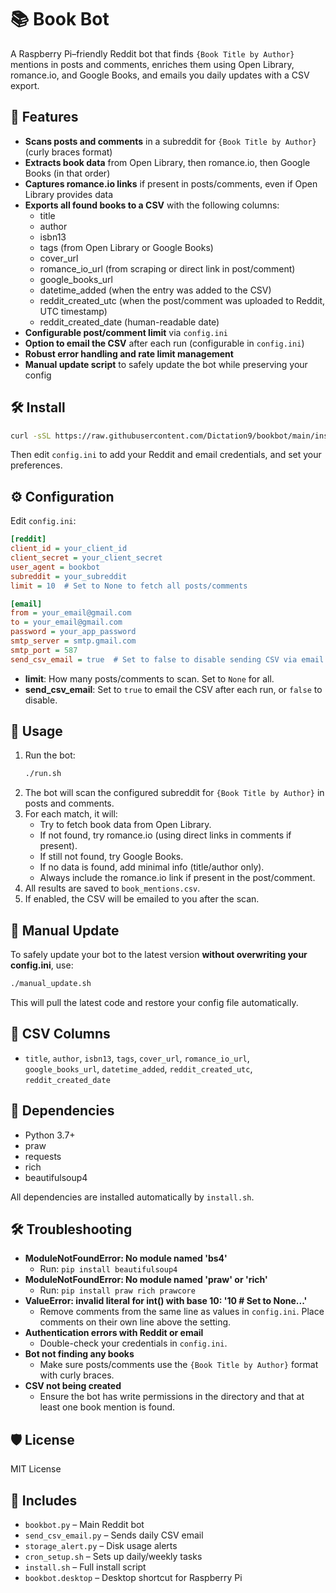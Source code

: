 # 📚 Book Bot

A Raspberry Pi–friendly Reddit bot that finds `{Book Title by Author}` mentions in posts and comments, enriches them using Open Library, romance.io, and Google Books, and emails you daily updates with a CSV export.

## 🚀 Features

- **Scans posts and comments** in a subreddit for `{Book Title by Author}` (curly braces format)
- **Extracts book data** from Open Library, then romance.io, then Google Books (in that order)
- **Captures romance.io links** if present in posts/comments, even if Open Library provides data
- **Exports all found books to a CSV** with the following columns:
  - title
  - author
  - isbn13
  - tags (from Open Library or Google Books)
  - cover_url
  - romance_io_url (from scraping or direct link in post/comment)
  - google_books_url
  - datetime_added (when the entry was added to the CSV)
  - reddit_created_utc (when the post/comment was uploaded to Reddit, UTC timestamp)
  - reddit_created_date (human-readable date)
- **Configurable post/comment limit** via `config.ini`
- **Option to email the CSV** after each run (configurable in `config.ini`)
- **Robust error handling and rate limit management**
- **Manual update script** to safely update the bot while preserving your config

## 🛠️ Install

```bash
curl -sSL https://raw.githubusercontent.com/Dictation9/bookbot/main/install.sh | bash
```

Then edit `config.ini` to add your Reddit and email credentials, and set your preferences.

## ⚙️ Configuration

Edit `config.ini`:

```ini
[reddit]
client_id = your_client_id
client_secret = your_client_secret
user_agent = bookbot
subreddit = your_subreddit
limit = 10  # Set to None to fetch all posts/comments

[email]
from = your_email@gmail.com
to = your_email@gmail.com
password = your_app_password
smtp_server = smtp.gmail.com
smtp_port = 587
send_csv_email = true  # Set to false to disable sending CSV via email
```

- **limit**: How many posts/comments to scan. Set to `None` for all.
- **send_csv_email**: Set to `true` to email the CSV after each run, or `false` to disable.

## 📝 Usage

1. Run the bot:
   ```bash
   ./run.sh
   ```
2. The bot will scan the configured subreddit for `{Book Title by Author}` in posts and comments.
3. For each match, it will:
   - Try to fetch book data from Open Library.
   - If not found, try romance.io (using direct links in comments if present).
   - If still not found, try Google Books.
   - If no data is found, add minimal info (title/author only).
   - Always include the romance.io link if present in the post/comment.
4. All results are saved to `book_mentions.csv`.
5. If enabled, the CSV will be emailed to you after the scan.

## 🔄 Manual Update

To safely update your bot to the latest version **without overwriting your config.ini**, use:

```bash
./manual_update.sh
```
This will pull the latest code and restore your config file automatically.

## 📄 CSV Columns
- `title`, `author`, `isbn13`, `tags`, `cover_url`, `romance_io_url`, `google_books_url`, `datetime_added`, `reddit_created_utc`, `reddit_created_date`

## 🧩 Dependencies
- Python 3.7+
- praw
- requests
- rich
- beautifulsoup4

All dependencies are installed automatically by `install.sh`.

## 🛠️ Troubleshooting

- **ModuleNotFoundError: No module named 'bs4'**
  - Run: `pip install beautifulsoup4`
- **ModuleNotFoundError: No module named 'praw' or 'rich'**
  - Run: `pip install praw rich prawcore`
- **ValueError: invalid literal for int() with base 10: '10  # Set to None...'**
  - Remove comments from the same line as values in `config.ini`. Place comments on their own line above the setting.
- **Authentication errors with Reddit or email**
  - Double-check your credentials in `config.ini`.
- **Bot not finding any books**
  - Make sure posts/comments use the `{Book Title by Author}` format with curly braces.
- **CSV not being created**
  - Ensure the bot has write permissions in the directory and that at least one book mention is found.

## 🛡️ License
MIT License

## 📂 Includes

- `bookbot.py` – Main Reddit bot
- `send_csv_email.py` – Sends daily CSV email
- `storage_alert.py` – Disk usage alerts
- `cron_setup.sh` – Sets up daily/weekly tasks
- `install.sh` – Full install script
- `bookbot.desktop` – Desktop shortcut for Raspberry Pi
